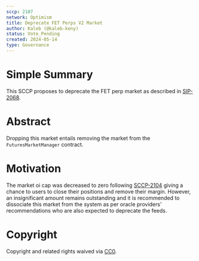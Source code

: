 ```yaml
---
sccp: 2107
network: Optimism
title: Deprecate FET Perps V2 Market
author: Kaleb (@kaleb-keny)
status: Vote_Pending
created: 2024-05-14
type: Governance
---
```


# Simple Summary

This SCCP proposes to deprecate the FET perp market as described in [SIP-2068](https://sips.synthetix.io/sccp/sccp-2068/).

# Abstract

Dropping this market entails removing the market from the `FuturesMarketManager` contract.

# Motivation

The market oi cap was decreased to zero following [SCCP-2104](https://sips.synthetix.io/sccp/sccp-2104/) giving a chance to users to close their positions and remove their margin. However, an insignificant amount remains outstanding and it is recommended to dissociate this market from the system as per oracle providers' recommendations who are also expected to deprecate the feeds. 

# Copyright

Copyright and related rights waived via [CC0](https://creativecommons.org/publicdomain/zero/1.0/).